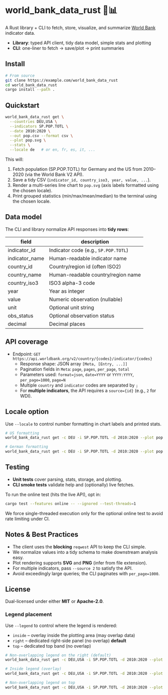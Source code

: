 # world_bank_data_rust 🦀📊

A Rust library + CLI to fetch, store, visualize, and summarize [World Bank](https://datahelpdesk.worldbank.org/knowledgebase/topics/125589-developer-information) indicator data.

- **Library**: typed API client, tidy data model, simple stats and plotting
- **CLI**: one-liner to fetch → save/plot → print summaries

## Install

```bash
# From source
git clone https://example.com/world_bank_data_rust
cd world_bank_data_rust
cargo install --path .
```

## Quickstart

```bash
world_bank_data_rust get \
  --countries DEU,USA \
  --indicators SP.POP.TOTL \
  --date 2010:2020 \
  --out pop.csv --format csv \
  --plot pop.svg \
  --stats \
  --locale de   # or en, fr, es, it, ...
```

This will:

1. Fetch population (SP.POP.TOTL) for Germany and the US from 2010–2020 (via the World Bank V2 API).
2. Save a tidy CSV (`indicator_id, country_iso3, year, value, ...`).
3. Render a multi-series line chart to `pop.svg` (axis labels formatted using the chosen locale).
4. Print grouped statistics (min/max/mean/median) to the terminal using the chosen locale.

## Data model

The CLI and library normalize API responses into **tidy rows**:

| field            | description                                      |
|------------------|--------------------------------------------------|
| indicator_id     | Indicator code (e.g., `SP.POP.TOTL`)             |
| indicator_name   | Human-readable indicator name                    |
| country_id       | Country/region id (often ISO2)                   |
| country_name     | Human-readable country/region name               |
| country_iso3     | ISO3 alpha-3 code                                |
| year             | Year as integer                                  |
| value            | Numeric observation (nullable)                   |
| unit             | Optional unit string                             |
| obs_status       | Optional observation status                      |
| decimal          | Decimal places                                   |

## API coverage

- Endpoint: `GET https://api.worldbank.org/v2/country/{codes}/indicator/{codes}`  
  - Response shape: JSON array `[Meta, [Entry, ...]]`  
  - Pagination fields in `Meta`: `page`, `pages`, `per_page`, `total`  
  - Parameters used: `format=json`, `date=YYYY` or `YYYY:YYYY`, `per_page=1000`, `page=N`  
  - Multiple `country` and `indicator` codes are separated by `;`  
  - For **multiple indicators**, the API requires a `source={id}` (e.g., `2` for WDI).

## Locale option

Use `--locale` to control number formatting in chart labels and printed stats.

```bash
# US formatting
world_bank_data_rust get -c DEU -i SP.POP.TOTL -d 2010:2020 --plot pop.svg --stats --locale en

# German formatting
world_bank_data_rust get -c DEU -i SP.POP.TOTL -d 2010:2020 --plot pop.svg --stats --locale de
```

## Testing

- **Unit tests** cover parsing, stats, storage, and plotting.
- **CLI smoke tests** validate help and (optionally) live fetches.

To run the online test (hits the live API), opt in:

```bash
cargo test --features online -- --ignored --test-threads=1
```

We force single-threaded execution only for the optional online test to avoid rate limiting under CI.

## Notes & Best Practices

- The client uses the **blocking** `reqwest` API to keep the CLI simple.
- We normalize values into a tidy schema to make downstream analysis easy.
- Plot rendering supports **SVG** and **PNG** (infer from file extension).
- For multiple indicators, pass `--source 2` to satisfy the API.
- Avoid exceedingly large queries; the CLI paginates with `per_page=1000`.

## License

Dual-licensed under either **MIT** or **Apache-2.0**.

### Legend placement

Use `--legend` to control where the legend is rendered:

- `inside` – overlay inside the plotting area (may overlap data)
- `right`  – dedicated right-side panel (no overlap) **default**
- `top`    – dedicated top band (no overlap)

```bash
# Non-overlapping legend on the right (default)
world_bank_data_rust get -c DEU,USA -i SP.POP.TOTL -d 2010:2020 --plot pop.svg --legend right

# Inside legend (overlay)
world_bank_data_rust get -c DEU,USA -i SP.POP.TOTL -d 2010:2020 --plot pop.svg --legend inside

# Non-overlapping legend on top
world_bank_data_rust get -c DEU,USA -i SP.POP.TOTL -d 2010:2020 --plot pop.svg --legend top
```
